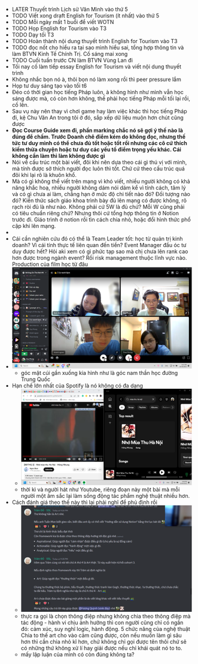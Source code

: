 - LATER Thuyết trình Lịch sử Văn Minh vào thứ 5
- TODO Viết xong draft English for Tourism (ít nhất) vào thứ 5
- TODO Mỗi ngày mất 1 buổi để viết WOTN
- TODO Họp English for Tourism vào T3
- TODO Dạy tối T3
- TODO Hoàn thành nội dung thuyết trình English for Tourism vào T3
- TODO đọc nốt cho hiểu ra tại sao mình hiểu sai, tổng hợp thông tin và làm BTVN Kinh Tế Chính Trị. Cố sáng mai xong
- TODO Cuối tuần trước CN làm BTVN Vùng Lan đi
- Tối nay cố làm tiếp essay English for Tourism và viết nội dung thuyết trình
- Không nhắc bọn nó à, thôi bọn nó làm xong rồi thì peer pressure lắm
- Họp tư duy sáng tạo vào tối t6
- Đéo có thời gian học tiếng Pháp luôn, à không hình như mình vẫn học sáng được mà, có còn hơn không, thế phải học tiếng Pháp mỗi tối lại rồi, cố lên.
- Sau vụ này nên thay vì chơi game hay làm việc khác thì học tiếng Pháp đi, kệ Chu Văn An trong tôi ở đó, sắp xếp dữ liệu muộn hơn chút cũng được
- **Đọc Course Guide xem đi, phần marking chắc nó sẽ gợi ý thế nào là đúng để chấm. Trước Doanh chê điểm kém do không đọc, nhưng thế tức tư duy mình có thể chưa đủ tốt hoặc tốt rồi nhưng các cô cứ thích kiếm thừa chuyện hoặc tư duy các yếu tố điểm trọng yếu khác. Cái không cần làm thì làm không được gì**
- Nói về cấu trúc một bài viết, đôi khi nên dựa theo cái gì thú vị với mình, mà tính được sở thích người đọc luôn thì tốt. Chứ cứ theo cấu trúc quá đôi khi lại rõ là khuôn khổ.
- Mà có gì không thể viết trên mạng vì khó viết, nhiều người không có khả năng khắc hoạ, nhiều người không dám nói dám kể vì tính cách, tâm lý và có gì chưa ai làm, chẳng hạn ở mức độ chi tiết nào đó? Đối tượng nào đó? Kiến thức sách giáo khoa trình bày đủ lên mạng có được không, rõ rạch ròi đủ là như nào. Không phải cứ 5W là đủ chứ? Mỗi W cũng phải có tiêu chuẩn riêng chứ? Nhưng thôi cứ tổng hợp thông tin ở Notion trước đi. Giáo trình ở notion rồi tìn cách chia nhỏ, hoặc đổi hình thức phổ cập khi lên mạng.
-
- Cái cần nghiên cứu đó có thể là Team Leader tốt: học từ quản trị kinh doanh? Vì cái tính thực tế liên quan đến tiền? Event Manager đầu óc tư duy được hết? Hỏi aki xem có gì phức tạp sao mà chị chưa lên rank cao hơn được trong ngành event? Rồi risk management thuộc lĩnh vực nào. Production của film học từ đâu
- ![image.png](../assets/image_1698677010406_0.png)
	- góc mặt cúi gần xuống kia hình như là góc nam thần học đường Trung Quốc
- Hạn chế lớn nhất của Spotify là nó không có đa dạng
	- ![image.png](../assets/image_1698677347779_0.png)
	- thời kì và người hát như Youtube, riêng đoạn này một bài mà mỗi người một âm sắc lại làm sống động tác phẩm nghệ thuật nhiều hơn.
- Cách đánh giá theo thế này thì lại phải nghĩ để phủ định rồi
	- ![image.png](../assets/image_1698681365334_0.png)
	- thực ra gọi là chọn thông điệp nhưng không chia theo thông điệp mà tác động - hành vi chịu ảnh hưởng thì con người cũng chỉ có ngần đó: cảm xúc, suy nghĩ logic, hành động. 5 chức năng của nghệ thuật  Chia to thế art cho vào cảm cũng được, còn nếu muốn làm gì sâu hơn thì cần chia nhỏ kĩ hơn, chứ không chỉ gọi được tên thôi chứ sẽ có những thứ không xử lí hay giải được nếu chỉ khái quát nó to to.
	- mấy lập luận của mình có còn đúng không ta?